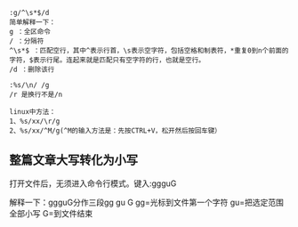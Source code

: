 ```
:g/^\s*$/d
简单解释一下：
g ：全区命令
/ ：分隔符
^\s*$ ：匹配空行，其中^表示行首，\s表示空字符，包括空格和制表符，*重复0到n个前面的字符，$表示行尾。连起来就是匹配只有空字符的行，也就是空行。
/d ：删除该行

:%s/\n/ /g
/r 是换行不是/n

linux中方法：
1、%s/xx/\r/g
2、%s/xx/^M/g(^M的输入方法是：先按CTRL+V，松开然后按回车键）

```
## **整篇文章大写转化为小写**
  打开文件后，无须进入命令行模式。键入:ggguG 
解释一下：ggguG分作三段gg gu G
gg=光标到文件第一个字符
gu=把选定范围全部小写
G=到文件结束